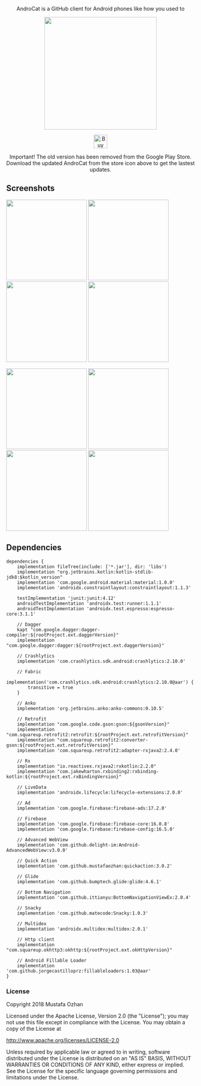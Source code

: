 <p align="center">AndroCat is a GitHub client for Android phones like how you used to</p>
<p align="center"><a href="https://play.google.com/store/apps/details?id=mustafaozhan.github.com.androcat"><img src="https://play.google.com/intl/en_us/badges/images/generic/en_badge_web_generic.png" width="300px"></a></p>
<p align="center"><a href='https://ko-fi.com/B0B2TZMH' target='_blank'><img height='36' style='border:0px;height:36px;' src='https://az743702.vo.msecnd.net/cdn/kofi1.png?v=2' border='0' alt='Buy Me a Coffee at ko-fi.com' /></a></p>
<p align="center">Important! The old version has been removed from the Google Play Store. Download the updated AndroCat from the store icon above to get the lastest updates.</p>



## Screenshots


<img src="https://i.postimg.cc/mLGX9fWV/1.png?dl=1" width="215px"/> <img src="https://i.postimg.cc/SS7Z7Ty4/2.png?dl=1" width="215px"/> <img src="https://i.postimg.cc/NQSPg2N3/3.png?dl=1" width="215px"/> <img src="https://i.postimg.cc/LHPQh4wn/4.png?dl=1" width="215px"/>

<img src="https://i.postimg.cc/D78MkPcQ/5.png?dl=1" width="215px"/> <img src="https://i.postimg.cc/jt8FFFyd/6.png?dl=1" width="215px"/> <img src="https://i.postimg.cc/pVWs0fTF/7.png?dl=1" width="215px"/> <img src="https://i.postimg.cc/V1mZL8Rk/8.png?dl=1" width="215px"/>

## Dependencies
```
dependencies {
    implementation fileTree(include: ['*.jar'], dir: 'libs')
    implementation "org.jetbrains.kotlin:kotlin-stdlib-jdk8:$kotlin_version"
    implementation 'com.google.android.material:material:1.0.0'
    implementation 'androidx.constraintlayout:constraintlayout:1.1.3'

    testImplementation 'junit:junit:4.12'
    androidTestImplementation 'androidx.test:runner:1.1.1'
    androidTestImplementation 'androidx.test.espresso:espresso-core:3.1.1'

    // Dagger
    kapt "com.google.dagger:dagger-compiler:${rootProject.ext.daggerVersion}"
    implementation "com.google.dagger:dagger:${rootProject.ext.daggerVersion}"

    // Crashlytics
    implementation 'com.crashlytics.sdk.android:crashlytics:2.10.0'

    // Fabric
    implementation('com.crashlytics.sdk.android:crashlytics:2.10.0@aar') {
        transitive = true
    }

    // Anko
    implementation 'org.jetbrains.anko:anko-commons:0.10.5'

    // Retrofit
    implementation "com.google.code.gson:gson:${gsonVersion}"
    implementation "com.squareup.retrofit2:retrofit:${rootProject.ext.retrofitVersion}"
    implementation "com.squareup.retrofit2:converter-gson:${rootProject.ext.retrofitVersion}"
    implementation 'com.squareup.retrofit2:adapter-rxjava2:2.4.0'

    // Rx
    implementation "io.reactivex.rxjava2:rxkotlin:2.2.0"
    implementation "com.jakewharton.rxbinding2:rxbinding-kotlin:${rootProject.ext.rxBindingVersion}"

    // LiveData
    implementation 'androidx.lifecycle:lifecycle-extensions:2.0.0'

    // Ad
    implementation 'com.google.firebase:firebase-ads:17.2.0'

    // Firebase
    implementation 'com.google.firebase:firebase-core:16.0.8'
    implementation 'com.google.firebase:firebase-config:16.5.0'

    // Advanced WebView
    implementation 'com.github.delight-im:Android-AdvancedWebView:v3.0.0'

    // Quick Action
    implementation 'com.github.mustafaozhan:quickaction:3.0.2'

    // Glide
    implementation 'com.github.bumptech.glide:glide:4.6.1'

    // Bottom Navigation
    implementation 'com.github.ittianyu:BottomNavigationViewEx:2.0.4'

    // Snacky
    implementation 'com.github.matecode:Snacky:1.0.3'

    // Multidex
    implementation 'androidx.multidex:multidex:2.0.1'

    // Http client
    implementation "com.squareup.okhttp3:okhttp:${rootProject.ext.okHttpVersion}"

    // Android Fillable Loader
    implementation 'com.github.jorgecastilloprz:fillableloaders:1.03@aar'
}
```

### License
Copyright 2018 Mustafa Ozhan

Licensed under the Apache License, Version 2.0 (the "License"); you may not use this file except in compliance with the License. You may obtain a copy of the License at

<http://www.apache.org/licenses/LICENSE-2.0>

Unless required by applicable law or agreed to in writing, software distributed under the License is distributed on an "AS IS" BASIS, WITHOUT WARRANTIES OR CONDITIONS OF ANY KIND, either express or implied. See the License for the specific language governing permissions and limitations under the License.

